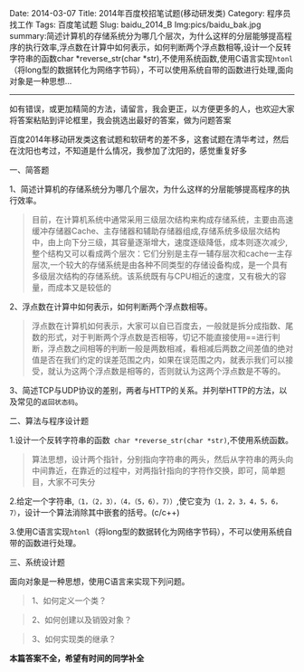 Date: 2014-03-07
Title: 2014年百度校招笔试题(移动研发类)
Category: 程序员找工作
Tags: 百度笔试题
Slug: baidu_2014_B
Img:pics/baidu_bak.jpg
summary:简述计算机的存储系统分为哪几个层次，为什么这样的分层能够提高程序的执行效率,浮点数在计算中如何表示，如何判断两个浮点数相等,设计一个反转字符串的函数char *reverse_str(char *str),不使用系统函数,使用C语言实现`htonl`（将long型的数据转化为网络字节码），不可以使用系统自带的函数进行处理,面向对象是一种思想...

----------
如有错误，或更加精简的方法，请留言，我会更正，以方便更多的人，也欢迎大家将答案粘贴到评论框里，我会挑选出最好的答案，做为问题答案

百度2014年移动研发类这套试题和软研考的差不多，这套试题在清华考过，然后在沈阳也考过，不知道是什么情况，我参加了沈阳的，感觉重复好多


一、简答题

1、简述计算机的存储系统分为哪几个层次，为什么这样的分层能够提高程序的执行效率。

>目前，在计算机系统中通常采用三级层次结构来构成存储系统，主要由高速缓冲存储器Cache、主存储器和辅助存储器组成,存储系统多级层次结构中，由上向下分三级，其容量逐渐增大，速度逐级降低，成本则逐次减少,整个结构又可以看成两个层次：它们分别是主存一辅存层次和cache一主存层次,一个较大的存储系统是由各种不同类型的存储设备构成，是一个具有多级层次结构的存储系统。该系统既有与CPU相近的速度，又有极大的容量，而成本又是较低的

2、浮点数在计算中如何表示，如何判断两个浮点数相等。
 
>浮点数在计算机如何表示，大家可以自已百度去，一般就是拆分成指数、尾数的形式，对于判断两个浮点数是否相等，切记不能直接使用==进行判断，浮点数之间相等的判断一般是两数相减，看相减后两数之间差值的绝对值是否在我们约定的误差范围之内，如果在误范围之内，就表示我们可以接受，就认为这两个浮点数是相等的，否则就认为这两个浮点数是不等的。

3、简述TCP与UDP协议的差别，两者与HTTP的关系。并列举HTTP的方法，以及常见的`返回状态码`。


二、算法与程序设计题

1.设计一个反转字符串的函数` char *reverse_str(char *str)`,不使用系统函数。

>算法思想，设计两个指针，分别指向字符串的两头，然后从字符串的两头向中间靠近，在靠近的过程中，对两指针指向的字符作交换，即可，简单题目，大家不可失分

2.给定一个字符串,`（1，（2，3），（4，（5，6），7））`,使它变为`（1，2，3，4，5，6，7）`，设计一个算法消除其中嵌套的括号。(c/c++)

3.使用C语言实现`htonl`（将long型的数据转化为网络字节码），不可以使用系统自带的函数进行处理。

三、系统设计题

面向对象是一种思想，使用C语言来实现下列问题。

>1、如何定义一个类？

>2、如何创建以及销毁对象？

>3、如何实现类的继承？


**本篇答案不全，希望有时间的同学补全**
